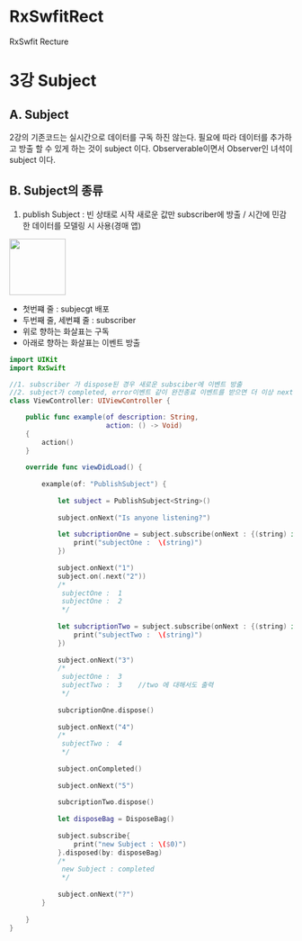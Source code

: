 # RxSwfitRect
RxSwfit Recture

3강 Subject
===========
## A. Subject
2강의 기존코드는 실시간으로 데이터를 구독 하진 않는다. 필요에 따라 데이터를 추가하고 방출 할 수 있게 하는 것이 subject 이다.
Observerable이면서 Observer인 녀석이 subject 이다.

## B. Subject의 종류
1. publish Subject : 빈 상태로 시작 새로운 값만 subscriber에 방출 / 시간에 민감한 데이터를 모델링 시 사용(경매 앱)

<img src = "https://github.com/fimuxd/RxSwift/blob/master/Lectures/03_Subjects/1.%20publishsubject.png?raw=truehttps://github.com/fimuxd/RxSwift/blob/master/Lectures/02_Observables/1.%20marble.png?raw=true" height = 100>

* 첫번쨰 줄 : subjecgt 배포
* 두번째 줄, 세번쨰 줄 : subscriber
* 위로 향하는 화살표는 구독
* 아래로 향하는 화살표는 이벤트 방출

``` swift
import UIKit
import RxSwift

//1. subscriber 가 dispose된 경우 새로운 subsciber에 이벤트 방출
//2. subject가 completed, error이벤트 같이 완전종료 이벤트를 받으면 더 이상 next 이벤트 호출 하지 않음
class ViewController: UIViewController {

    public func example(of description: String,
                        action: () -> Void)
    {
        action()
    }
    
    override func viewDidLoad() {
        
        example(of: "PublishSubject") {
            
            let subject = PublishSubject<String>()
            
            subject.onNext("Is anyone listening?")
            
            let subcriptionOne = subject.subscribe(onNext : {(string) in
                print("subjectOne :  \(string)")
            })
            
            subject.onNext("1")
            subject.on(.next("2"))
            /*
             subjectOne :  1
             subjectOne :  2
             */
            
            let subcriptionTwo = subject.subscribe(onNext : {(string) in
                print("subjectTwo :  \(string)")
            })
            
            subject.onNext("3")
            /*
             subjectOne :  3
             subjectTwo :  3	//two 에 대해서도 출력
             */
            
            subcriptionOne.dispose()
            
            subject.onNext("4")
            /*
             subjectTwo :  4
             */
            
            subject.onCompleted()
            
            subject.onNext("5")
            
            subcriptionTwo.dispose()
            
            let disposeBag = DisposeBag()
            
            subject.subscribe{
                print("new Subject : \($0)")
            }.disposed(by: disposeBag)
            /*
             new Subject : completed
             */
            
            subject.onNext("?")
        }
        
    }
}

```
